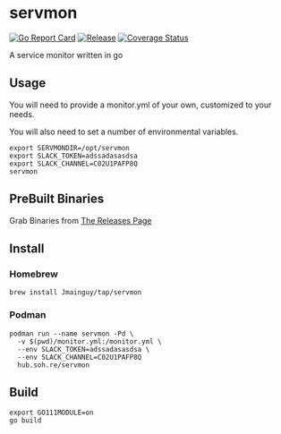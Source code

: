 # servmon
[![Go Report Card](https://goreportcard.com/badge/github.com/Jmainguy/servmon)](https://goreportcard.com/badge/github.com/Jmainguy/servmon)
[![Release](https://img.shields.io/github/release/Jmainguy/servmon.svg?style=flat-square)](https://github.com/Jmainguy/servmon/releases/latest)
[![Coverage Status](https://coveralls.io/repos/github/Jmainguy/servmon/badge.svg?branch=main)](https://coveralls.io/github/Jmainguy/servmon?branch=main)

A service monitor written in go

## Usage
You will need to provide a monitor.yml of your own, customized to your needs.

You will also need to set a number of environmental variables.

```/bin/bash
export SERVMONDIR=/opt/servmon
export SLACK_TOKEN=adssadasasdsa
export SLACK_CHANNEL=C02U1PAFP8Q
servmon
```

## PreBuilt Binaries
Grab Binaries from [The Releases Page](https://github.com/Jmainguy/servmon/releases)

## Install

### Homebrew

```/bin/bash
brew install Jmainguy/tap/servmon
```

### Podman
```/bin/bash
podman run --name servmon -Pd \
  -v $(pwd)/monitor.yml:/monitor.yml \
  --env SLACK_TOKEN=adssadasasdsa \
  --env SLACK_CHANNEL=C02U1PAFP8Q
  hub.soh.re/servmon
```

## Build
```/bin/bash
export GO111MODULE=on
go build
```
